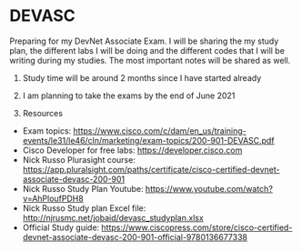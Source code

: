 # DEVASC
Preparing for my DevNet Associate Exam. I will be sharing the my study plan, the different labs I will be doing and the different codes that I will be writing during my studies. The most important notes will be shared as well.

1. Study time will be around 2 months since I have started already 

2. I am planning to take the exams by the end of June 2021

3. Resources
- Exam topics: https://www.cisco.com/c/dam/en_us/training-events/le31/le46/cln/marketing/exam-topics/200-901-DEVASC.pdf
- Cisco Developer for free labs: https://developer.cisco.com
- Nick Russo Plurasight course: https://app.pluralsight.com/paths/certificate/cisco-certified-devnet-associate-devasc-200-901
- Nick Russo Study Plan Youtube: https://www.youtube.com/watch?v=AhPloufPDH8
- Nick Russo Study plan Excel file: http://njrusmc.net/jobaid/devasc_studyplan.xlsx
- Official Study guide: https://www.ciscopress.com/store/cisco-certified-devnet-associate-devasc-200-901-official-9780136677338
